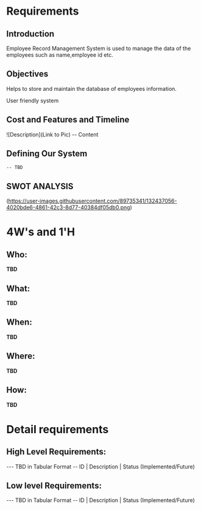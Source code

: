 # Requirements
## Introduction

 Employee Record Management System is used to manage the data of the employees such as name,employee id etc.

## Objectives


 
Helps to store and maintain the database of employees information.

User friendly system
## Cost and Features and Timeline
![Description](Link to Pic)
-- Content 
## Defining Our System
    -- TBD
## SWOT ANALYSIS
(https://user-images.githubusercontent.com/89735341/132437056-4020bde6-4861-42c3-8d77-40384df05db0.png)


# 4W&#39;s and 1&#39;H

## Who:

**TBD**

## What:

**TBD**

## When:

**TBD**

## Where:

**TBD**

## How:

**TBD**

# Detail requirements
## High Level Requirements:
--- TBD in Tabular Format 
-- ID | Description | Status (Implemented/Future)


##  Low level Requirements:
--- TBD in Tabular Format 
-- ID | Description | Status (Implemented/Future)
